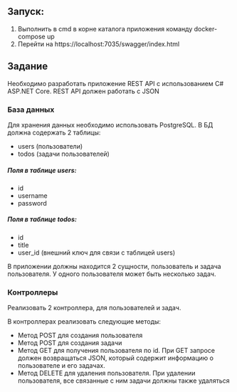 ## Запуск:
1. Выполнить в cmd в корне каталога приложения команду docker-compose up
2. Перейти на https://localhost:7035/swagger/index.html

## Задание

Необходимо разработать приложение REST API с использованием C# ASP.NET Core. REST API должен работать с JSON
### База данных
Для хранения данных необходимо использовать PostgreSQL. В БД должна содержать 2 таблицы:
- users (пользователи)
- todos (задачи пользователей)
##### Поля в таблице users:
- id
- username
- password
##### Поля в таблице todos:
- id
- title
- user_id (внешний ключ для связи с таблицей users)

В приложении должны находится 2 сущности, пользователь и задача пользователя. У одного пользователя может быть несколько задач.

### Контроллеры
Реализовать 2 контроллера, для пользователей и задач.

В контроллерах реализовать следующие методы:

 - Метод POST для создания пользователя
 - Метод POST для создания задачи
 - Метод GET для получения пользователя по id. При GET запросе должен возвращаться JSON, который содержит информацию о пользователе и его задачах.
 - Метод DELETE для удаления пользователя. При удалении пользователя, все связанные с ним задачи должны также удаляться
